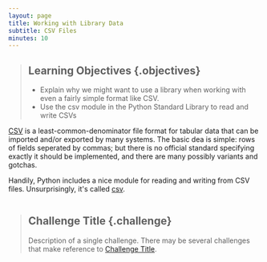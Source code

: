 ```yaml
---
layout: page
title: Working with Library Data
subtitle: CSV Files
minutes: 10
---
```

> ## Learning Objectives {.objectives}
>
> * Explain why we might want to use a library when working with even
>   a fairly simple format like CSV.
> * Use the csv module in the Python Standard Library to read and write
>   CSVs


[CSV](http://en.wikipedia.org/wiki/Comma-separated_values) is a
least-common-denominator file format for tabular data that can be
imported and/or exported by many systems. The basic dea is simple:
rows of fields seperated by commas; but there is no official standard
specifying exactly it should be implemented, and there are many
possibly variants and gotchas.

Handily, Python includes a nice module for reading and writing from
CSV files. Unsurprisingly, it's called
[csv](https://docs.python.org/2/library/csv.html).





~~~ {.python}
~~~

> ## Challenge Title {.challenge}
>
> Description of a single challenge.
> There may be several challenges
> that make reference to [Challenge Title](01-one.html#challenge-title).
